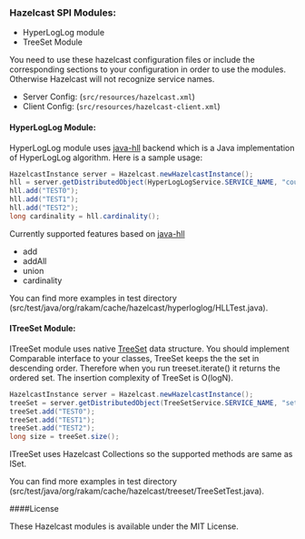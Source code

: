 ### Hazelcast SPI Modules:
* HyperLogLog module
* TreeSet Module

You need to use these hazelcast configuration files or include the corresponding sections to your configuration in order to use the modules. Otherwise Hazelcast will not recognize service names.
* Server Config: (```src/resources/hazelcast.xml```)
* Client Config: (```src/resources/hazelcast-client.xml```)

#### HyperLogLog Module:
HyperLogLog module uses [java-hll](https://github.com/aggregateknowledge/java-hll) backend which is a Java implementation of HyperLogLog algorithm. Here is a sample usage:
```java
HazelcastInstance server = Hazelcast.newHazelcastInstance();
hll = server.getDistributedObject(HyperLogLogService.SERVICE_NAME, "counter");
hll.add("TEST0");
hll.add("TEST1");
hll.add("TEST2");
long cardinality = hll.cardinality();
```
Currently supported features based on [java-hll](https://github.com/aggregateknowledge/java-hll)
* add
* addAll
* union
* cardinality

You can find more examples in test directory (src/test/java/org/rakam/cache/hazelcast/hyperloglog/HLLTest.java).

#### ITreeSet Module:
ITreeSet module uses native [TreeSet](http://docs.oracle.com/javase/6/docs/api/java/util/TreeSet.html) data structure. You should implement Comparable interface to your classes, TreeSet keeps the the set in descending order. Therefore when you run treeset.iterate() it returns the ordered set. The insertion complexity of TreeSet is O(logN).
```java
HazelcastInstance server = Hazelcast.newHazelcastInstance();
treeSet = server.getDistributedObject(TreeSetService.SERVICE_NAME, "set");
treeSet.add("TEST0");
treeSet.add("TEST1");
treeSet.add("TEST2");
long size = treeSet.size();
```
ITreeSet uses Hazelcast Collections so the supported methods are same as ISet.

You can find more examples in test directory (src/test/java/org/rakam/cache/hazelcast/treeset/TreeSetTest.java).

####License

These Hazelcast modules is available under the MIT License.


